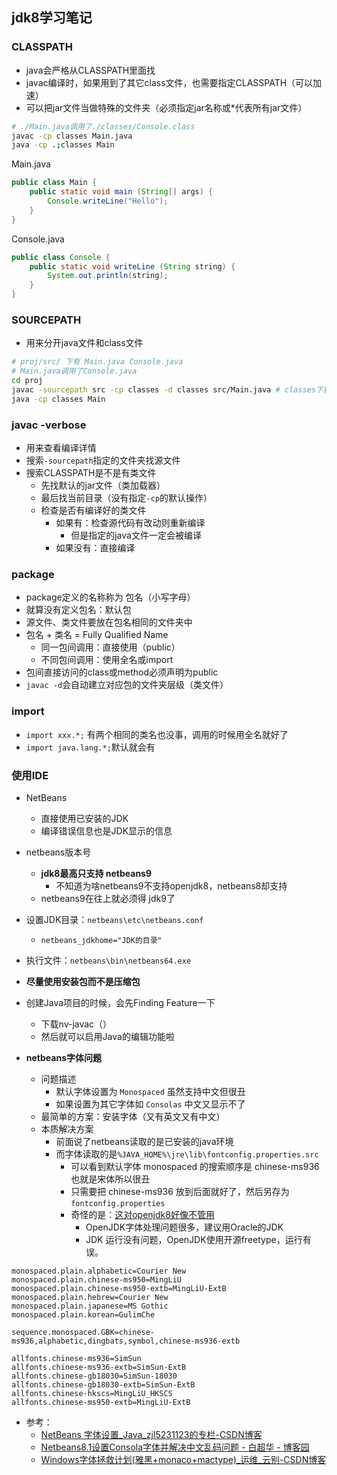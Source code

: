 ## jdk8学习笔记

### CLASSPATH

* java会严格从CLASSPATH里面找
* javac编译时，如果用到了其它class文件，也需要指定CLASSPATH（可以加速）
* 可以把jar文件当做特殊的文件夹（必须指定jar名称或*代表所有jar文件）

```sh
# ./Main.java调用了./classes/Console.class
javac -cp classes Main.java
java -cp .;classes Main
```

Main.java

```java
public class Main {
	public static void main (String[] args) {
		Console.writeLine("Hello");
	}
}
```

Console.java

```java
public class Console {
	public static void writeLine (String string) {
		System.out.println(string);
	}
}
```

### SOURCEPATH

* 用来分开java文件和class文件

```sh
# proj/src/ 下有 Main.java Console.java
# Main.java调用了Console.java
cd proj
javac -sourcepath src -cp classes -d classes src/Main.java # classes下就有了两个class文件
java -cp classes Main
```

### javac -verbose

* 用来查看编译详情
* 搜索`-sourcepath`指定的文件夹找源文件
* 搜索CLASSPATH是不是有类文件
  * 先找默认的jar文件（类加载器）
  * 最后找当前目录（没有指定`-cp`的默认操作）
  * 检查是否有编译好的类文件
    * 如果有：检查源代码有改动则重新编译
      * 但是指定的java文件一定会被编译
    * 如果没有：直接编译

### package

* package定义的名称称为 包名（小写字母）
* 就算没有定义包名：默认包
* 源文件、类文件要放在包名相同的文件夹中
* 包名 + 类名 = Fully Qualified Name
  * 同一包间调用：直接使用（public）
  * 不同包间调用：使用全名或import
* 包间直接访问的class或method必须声明为public
* `javac -d`会自动建立对应包的文件夹层级（类文件）

### import

* `import xxx.*;` 有两个相同的类名也没事，调用的时候用全名就好了
* `import java.lang.*;`默认就会有

### 使用IDE

* NetBeans
  * 直接使用已安装的JDK
  * 编译错误信息也是JDK显示的信息
* netbeans版本号
  * **jdk8最高只支持 netbeans9**
    * 不知道为啥netbeans9不支持openjdk8，netbeans8却支持
  * netbeans9在往上就必须得 jdk9了
* 设置JDK目录：`netbeans\etc\netbeans.conf`
  
  * `netbeans_jdkhome="JDK的目录"`
* 执行文件：`netbeans\bin\netbeans64.exe`
* **尽量使用安装包而不是压缩包**
* 创建Java项目的时候，会先Finding Feature一下
  * 下载nv-javac（）
  * 然后就可以启用Java的编辑功能啦
* **netbeans字体问题**
  * 问题描述
    * 默认字体设置为 `Monospaced` 虽然支持中文但很丑
    * 如果设置为其它字体如 `Consolas` 中文又显示不了
  * 最简单的方案：安装字体（又有英文又有中文）
  * 本质解决方案
    * 前面说了netbeans读取的是已安装的java环境
    * 而字体读取的是`%JAVA_HOME%\jre\lib\fontconfig.properties.src`
      * 可以看到默认字体 monospaced 的搜索顺序是 chinese-ms936 也就是宋体所以很丑
      * 只需要把 chinese-ms936 放到后面就好了，然后另存为 `fontconfig.properties`
      * 奇怪的是：[这对openjdk8好像不管用](https://www.oschina.net/question/3504093_2278507)
        * OpenJDK字体处理问题很多，建议用Oracle的JDK
        * JDK 运行没有问题，OpenJDK使用开源freetype，运行有误。

```
monospaced.plain.alphabetic=Courier New
monospaced.plain.chinese-ms950=MingLiU
monospaced.plain.chinese-ms950-extb=MingLiU-ExtB
monospaced.plain.hebrew=Courier New
monospaced.plain.japanese=MS Gothic
monospaced.plain.korean=GulimChe

sequence.monospaced.GBK=chinese-ms936,alphabetic,dingbats,symbol,chinese-ms936-extb

allfonts.chinese-ms936=SimSun
allfonts.chinese-ms936-extb=SimSun-ExtB
allfonts.chinese-gb18030=SimSun-18030
allfonts.chinese-gb18030-extb=SimSun-ExtB
allfonts.chinese-hkscs=MingLiU_HKSCS
allfonts.chinese-ms950-extb=MingLiU-ExtB
```

* 参考：
  * [NetBeans 字体设置_Java_zjl5231123的专栏-CSDN博客](https://blog.csdn.net/zjl5231123/article/details/83434021)
  * [Netbeans8.1设置Consola字体并解决中文乱码问题 - 白超华 - 博客园](https://www.cnblogs.com/bc8web/p/5767548.html)
  * [Windows字体拯救计划(雅黑+monaco+mactype)_运维_云别-CSDN博客](https://blog.csdn.net/qq_35472880/article/details/81266199)



